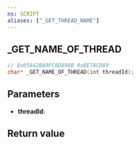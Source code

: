 ```yaml
---
ns: SCRIPT
aliases: ["_GET_THREAD_NAME"]
---
```

## _GET_NAME_OF_THREAD

```c
// 0x05A42BA9FC8DA96B 0xBE7ACD89
char* _GET_NAME_OF_THREAD(int threadId);
```

## Parameters
* **threadId**: 

## Return value
